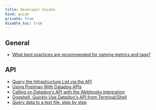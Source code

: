```yaml
---
title: Developer Guides
kind: guide
private: true
disable_toc: true
---
```


## General

* [What best practices are recommended for naming metrics and tags?][1]

## API

* [Query the Infrastructure List via the API][2]
* [Using Postman With Datadog APIs][3]
* [Calling on Datadog's API with the Webhooks Integration][4]
* [Dogshell, Quickly Use Datadog's API from Terminal/Shell][5]
* [Query data to a text file, step by step][6]

[1]: /developers/guide/what-best-practices-are-recommended-for-naming-metrics-and-tags
[2]: /developers/guide/query-the-infrastructure-list-via-the-api
[3]: /developers/guide/using-postman-with-datadog-apis
[4]: /developers/guide/calling-on-datadog-s-api-with-the-webhooks-integration
[5]: /developers/guide/dogshell-quickly-use-datadog-s-api-from-terminal-shell
[6]: /developers/guide/query-data-to-a-text-file-step-by-step
